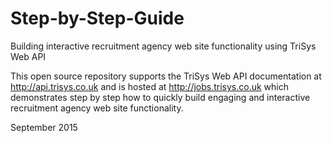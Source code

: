 # Step-by-Step-Guide
Building interactive recruitment agency web site functionality using TriSys Web API

This open source repository supports the TriSys Web API documentation at http://api.trisys.co.uk and is hosted at http://jobs.trisys.co.uk which demonstrates step by step how to quickly build engaging and interactive recruitment agency web site functionality.


September 2015
